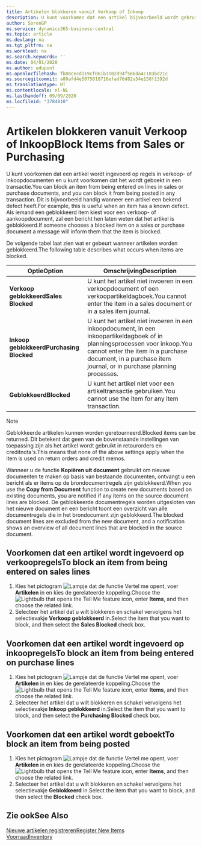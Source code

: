 ```yaml
---
title: Artikelen blokkeren vanuit Verkoop of Inkoop
description: U kunt voorkomen dat een artikel bijvoorbeeld wordt gebruikt in verkoop- of inkoopdocumenten.
author: SorenGP
ms.service: dynamics365-business-central
ms.topic: article
ms.devlang: na
ms.tgt_pltfrm: na
ms.workload: na
ms.search.keywords: ''
ms.date: 04/01/2020
ms.author: edupont
ms.openlocfilehash: fb80cecd119cf061b3102d94f586da4c103bd21c
ms.sourcegitcommit: a80afd4e5075018716efad76d82a54e158f1392d
ms.translationtype: HT
ms.contentlocale: nl-NL
ms.lasthandoff: 09/09/2020
ms.locfileid: "3784810"
---
```

# <a name="block-items-from-sales-or-purchasing"></a><span data-ttu-id="1fef1-103">Artikelen blokkeren vanuit Verkoop of Inkoop</span><span class="sxs-lookup"><span data-stu-id="1fef1-103">Block Items from Sales or Purchasing</span></span>
<span data-ttu-id="1fef1-104">U kunt voorkomen dat een artikel wordt ingevoerd op regels in verkoop- of inkoopdocumenten en u kunt voorkomen dat het wordt geboekt in een transactie.</span><span class="sxs-lookup"><span data-stu-id="1fef1-104">You can block an item from being entered on lines in sales or purchase documents, and you can block it from being posted in any transaction.</span></span> <span data-ttu-id="1fef1-105">Dit is bijvoorbeeld handig wanneer een artikel een bekend defect heeft.</span><span class="sxs-lookup"><span data-stu-id="1fef1-105">For example, this is useful when an item has a known defect.</span></span> <span data-ttu-id="1fef1-106">Als iemand een geblokkeerd item kiest voor een verkoop- of aankoopdocument, zal een bericht hen laten weten dat het artikel is geblokkeerd.</span><span class="sxs-lookup"><span data-stu-id="1fef1-106">If someone chooses a blocked item on a sales or purchase document a message will inform them that the item is blocked.</span></span>

<span data-ttu-id="1fef1-107">De volgende tabel laat zien wat er gebeurt wanneer artikelen worden geblokkeerd.</span><span class="sxs-lookup"><span data-stu-id="1fef1-107">The following table describes what occurs when items are blocked.</span></span>  

|<span data-ttu-id="1fef1-108">Optie</span><span class="sxs-lookup"><span data-stu-id="1fef1-108">Option</span></span>|<span data-ttu-id="1fef1-109">Omschrijving</span><span class="sxs-lookup"><span data-stu-id="1fef1-109">Description</span></span>|  
|--------------------|------------|  
|<span data-ttu-id="1fef1-110">**Verkoop geblokkeerd**</span><span class="sxs-lookup"><span data-stu-id="1fef1-110">**Sales Blocked**</span></span>|<span data-ttu-id="1fef1-111">U kunt het artikel niet invoeren in een verkoopdocument of een verkoopartikeldagboek.</span><span class="sxs-lookup"><span data-stu-id="1fef1-111">You cannot enter the item in a sales document or in a sales item journal.</span></span>|  
|<span data-ttu-id="1fef1-112">**Inkoop geblokkeerd**</span><span class="sxs-lookup"><span data-stu-id="1fef1-112">**Purchasing Blocked**</span></span>|<span data-ttu-id="1fef1-113">U kunt het artikel niet invoeren in een inkoopdocument, in een inkoopartikeldagboek of in planningsprocessen voor inkoop.</span><span class="sxs-lookup"><span data-stu-id="1fef1-113">You cannot enter the item in a purchase document, in a purchase item journal, or in purchase planning processes.</span></span>|  
|<span data-ttu-id="1fef1-114">**Geblokkeerd**</span><span class="sxs-lookup"><span data-stu-id="1fef1-114">**Blocked**</span></span>|<span data-ttu-id="1fef1-115">U kunt het artikel niet voor een artikeltransactie gebruiken.</span><span class="sxs-lookup"><span data-stu-id="1fef1-115">You cannot use the item for any item transaction.</span></span>|  

> [!NOTE]
> <span data-ttu-id="1fef1-116">Geblokkeerde artikelen kunnen worden geretourneerd.</span><span class="sxs-lookup"><span data-stu-id="1fef1-116">Blocked items can be returned.</span></span> <span data-ttu-id="1fef1-117">Dit betekent dat geen van de bovenstaande instellingen van toepassing zijn als het artikel wordt gebruikt in retourorders en creditnota's.</span><span class="sxs-lookup"><span data-stu-id="1fef1-117">This means that none of the above settings apply when the item is used on return orders and credit memos.</span></span>

<span data-ttu-id="1fef1-118">Wanneer u de functie **Kopiëren uit document** gebruikt om nieuwe documenten te maken op basis van bestaande documenten, ontvangt u een bericht als er items op de brondocumentregels zijn geblokkeerd.</span><span class="sxs-lookup"><span data-stu-id="1fef1-118">When you use the **Copy from Document** function to create new documents based on existing documents, you are notified if any items on the source document lines are blocked.</span></span> <span data-ttu-id="1fef1-119">De geblokkeerde documentregels worden uitgesloten van het nieuwe document en een bericht toont een overzicht van alle documentregels die in het brondocument zijn geblokkeerd.</span><span class="sxs-lookup"><span data-stu-id="1fef1-119">The blocked document lines are excluded from the new document, and a notification shows an overview of all document lines that are blocked in the source document.</span></span>

## <a name="to-block-an-item-from-being-entered-on-sales-lines"></a><span data-ttu-id="1fef1-120">Voorkomen dat een artikel wordt ingevoerd op verkoopregels</span><span class="sxs-lookup"><span data-stu-id="1fef1-120">To block an item from being entered on sales lines</span></span>  
1.  <span data-ttu-id="1fef1-121">Kies het pictogram ![Lampje dat de functie Vertel me opent](media/ui-search/search_small.png "Vertel me wat u wilt doen"), voer **Artikelen** in en kies de gerelateerde koppeling.</span><span class="sxs-lookup"><span data-stu-id="1fef1-121">Choose the ![Lightbulb that opens the Tell Me feature](media/ui-search/search_small.png "Tell me what you want to do") icon, enter **Items**, and then choose the related link.</span></span>  
2.  <span data-ttu-id="1fef1-122">Selecteer het artikel dat u wilt blokkeren en schakel vervolgens het selectievakje **Verkoop geblokkeerd** in.</span><span class="sxs-lookup"><span data-stu-id="1fef1-122">Select the item that you want to block, and then select the **Sales Blocked** check box.</span></span>  

## <a name="to-block-an-item-from-being-entered-on-purchase-lines"></a><span data-ttu-id="1fef1-123">Voorkomen dat een artikel wordt ingevoerd op inkoopregels</span><span class="sxs-lookup"><span data-stu-id="1fef1-123">To block an item from being entered on purchase lines</span></span>  
1.  <span data-ttu-id="1fef1-124">Kies het pictogram ![Lampje dat de functie Vertel me opent](media/ui-search/search_small.png "Vertel me wat u wilt doen"), voer **Artikelen** in en kies de gerelateerde koppeling.</span><span class="sxs-lookup"><span data-stu-id="1fef1-124">Choose the ![Lightbulb that opens the Tell Me feature](media/ui-search/search_small.png "Tell me what you want to do") icon, enter **Items**, and then choose the related link.</span></span>  
2.  <span data-ttu-id="1fef1-125">Selecteer het artikel dat u wilt blokkeren en schakel vervolgens het selectievakje **Inkoop geblokkeerd** in.</span><span class="sxs-lookup"><span data-stu-id="1fef1-125">Select the item that you want to block, and then select the **Purchasing Blocked** check box.</span></span>  

## <a name="to-block-an-item-from-being-posted"></a><span data-ttu-id="1fef1-126">Voorkomen dat een artikel wordt geboekt</span><span class="sxs-lookup"><span data-stu-id="1fef1-126">To block an item from being posted</span></span>
1. <span data-ttu-id="1fef1-127">Kies het pictogram ![Lampje dat de functie Vertel me opent](media/ui-search/search_small.png "Vertel me wat u wilt doen"), voer **Artikelen** in en kies de gerelateerde koppeling.</span><span class="sxs-lookup"><span data-stu-id="1fef1-127">Choose the ![Lightbulb that opens the Tell Me feature](media/ui-search/search_small.png "Tell me what you want to do") icon, enter **Items**, and then choose the related link.</span></span>
2. <span data-ttu-id="1fef1-128">Selecteer het artikel dat u wilt blokkeren en schakel vervolgens het selectievakje **Geblokkeerd** in.</span><span class="sxs-lookup"><span data-stu-id="1fef1-128">Select the item that you want to block, and then select the **Blocked** check box.</span></span>

## <a name="see-also"></a><span data-ttu-id="1fef1-129">Zie ook</span><span class="sxs-lookup"><span data-stu-id="1fef1-129">See Also</span></span>  
[<span data-ttu-id="1fef1-130">Nieuwe artikelen registreren</span><span class="sxs-lookup"><span data-stu-id="1fef1-130">Register New Items</span></span>](inventory-how-register-new-items.md)  
[<span data-ttu-id="1fef1-131">Voorraad</span><span class="sxs-lookup"><span data-stu-id="1fef1-131">Inventory</span></span>](inventory-manage-inventory.md)  
